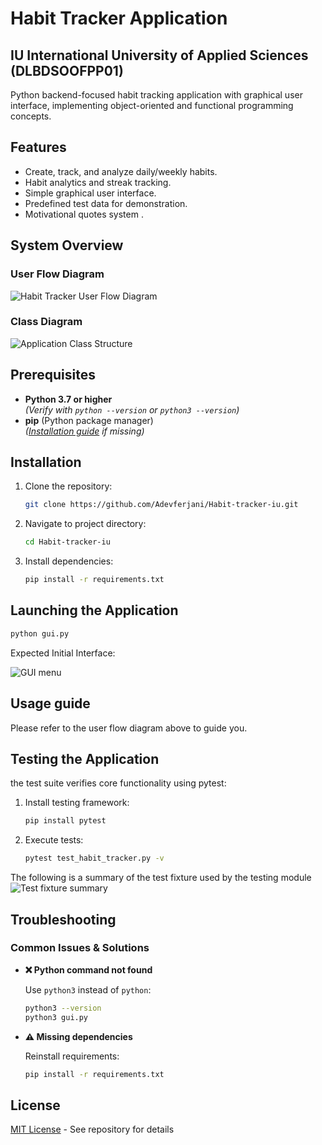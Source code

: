 # Habit Tracker Application
## IU International University of Applied Sciences (DLBDSOOFPP01)

Python backend-focused habit tracking application with graphical user interface, implementing object-oriented and functional programming concepts.

## Features
- Create, track, and analyze daily/weekly habits.
- Habit analytics and streak tracking.
- Simple graphical user interface.
- Predefined test data for demonstration.
- Motivational quotes system .

## System Overview
### User Flow Diagram
![Habit Tracker User Flow Diagram](pictures/user-flow.png)

### Class Diagram
![Application Class Structure](pictures/class-diagram.png)

## Prerequisites
- **Python 3.7 or higher**  
  *(Verify with `python --version` or `python3 --version`)*
- **pip** (Python package manager)  
  *([Installation guide](https://pip.pypa.io/en/stable/installation/) if missing)*

## Installation
1. Clone the repository:
   ```bash
   git clone https://github.com/Adevferjani/Habit-tracker-iu.git
2. Navigate to project directory:
   ```bash
   cd Habit-tracker-iu
3. Install dependencies:
   ```bash
   pip install -r requirements.txt
## Launching the Application
   ```bash
   python gui.py
   ```
Expected Initial Interface:

![GUI menu](pictures/gui_menu.png)

## Usage guide
Please refer to the user flow diagram above to guide you.

## Testing the Application
the test suite verifies core functionality using pytest:
1. Install testing framework:
   ```bash
   pip install pytest
2. Execute tests:
   ```bash
   pytest test_habit_tracker.py -v
The following is a summary of the test fixture used by the testing module
![Test fixture summary](pictures/test_fixture_summary.png)

## Troubleshooting

### Common Issues & Solutions

- **❌ Python command not found**
  
  Use `python3` instead of `python`:
  ```bash
  python3 --version
  python3 gui.py
 - **⚠️ Missing dependencies**
   
   Reinstall requirements:
   ```bash
   pip install -r requirements.txt

## License
[MIT License](LICENSE) - See repository for details
